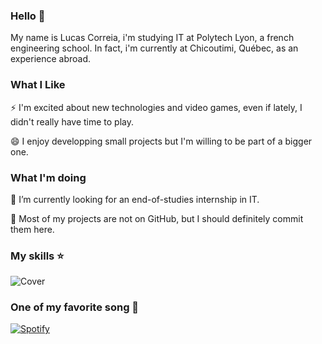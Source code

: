 ### Hello 👋

My name is Lucas Correia, i'm studying IT at Polytech Lyon, a french engineering school. 
In fact, i'm currently at Chicoutimi, Québec, as an experience abroad.

### What I Like

⚡ I'm excited about new technologies and video games, even if lately, I didn't really have time to play.

😄 I enjoy developping small projects but I'm willing to be part of a bigger one.

### What I'm doing

🔭 I’m currently looking for an end-of-studies internship in IT.

🌱 Most of my projects are not on GitHub, but I should definitely commit them here.

### My skills ⭐
![Cover](https://github.com/MeneldiI/MeneldiI/blob/main/Skills.png)

### One of my favorite song 🎵

[![Spotify](https://github.com/MeneldiI/MeneldiI/blob/main/image_2021-07-05_171043.png)](https://open.spotify.com/track/0ufCBxOl6vL8Yhcu2Jl2a4?si=190437e669c24fe1)

<!--
**MeneldiI/MeneldiI** is a ✨ _special_ ✨ repository because its `README.md` (this file) appears on your GitHub profile.

Here are some ideas to get you started:

- 🔭 I’m currently working on ...
- 🌱 I’m currently learning ...
- 👯 I’m looking to collaborate on ...
- 🤔 I’m looking for help with ...
- 💬 Ask me about ...
- 📫 How to reach me: ...
- 😄 Pronouns: ...
- ⚡ Fun fact: ...
-->
